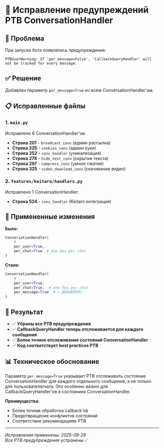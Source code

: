 # 🔧 Исправление предупреждений PTB ConversationHandler

## 🚨 Проблема
При запуске бота появлялись предупреждения:
```
PTBUserWarning: If 'per_message=False', 'CallbackQueryHandler' will not be tracked for every message.
```

## ✅ Решение
Добавлен параметр `per_message=True` ко всем ConversationHandler'ам.

## 📋 Исправленные файлы

### 1. `main.py`
Исправлено 6 ConversationHandler'ов:

- **Строка 201** - `broadcast_conv` (админ рассылка)
- **Строка 225** - `cookies_conv` (админ куки)  
- **Строка 252** - `conv_handler` (уникализация)
- **Строка 278** - `hide_text_conv` (скрытие текста)
- **Строка 297** - `compress_conv` (умное сжатие)
- **Строка 325** - `video_download_conv` (скачивание видео)

### 2. `features/keitaro/handlers.py`
Исправлено 1 ConversationHandler:

- **Строка 524** - `conv_handler` (Keitaro интеграция)

## 🔧 Примененные изменения

**Было:**
```python
ConversationHandler(
    # ...
    per_user=True,
    per_chat=True  # или без per_chat
)
```

**Стало:**
```python
ConversationHandler(
    # ...
    per_user=True,
    per_chat=True,  # или без per_chat
    per_message=True  # ← ДОБАВЛЕНО
)
```

## 🎯 Результат

- ✅ **Убраны все PTB предупреждения**
- ✅ **CallbackQueryHandler теперь отслеживается для каждого сообщения**
- ✅ **Более точное отслеживание состояний ConversationHandler**
- ✅ **Код соответствует best practices PTB**

## 📊 Техническое обоснование

Параметр `per_message=True` указывает PTB отслеживать состояние ConversationHandler для каждого отдельного сообщения, а не только для пользователя/чата. Это особенно важно для CallbackQueryHandler'ов в состояниях ConversationHandler.

**Преимущества:**
- Более точная обработка callback'ов
- Предотвращение конфликтов состояний
- Соответствие рекомендациям PTB

---
*Исправления применены: 2025-09-29*  
*Все PTB предупреждения устранены* ✅
